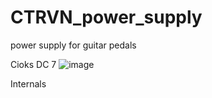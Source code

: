 # CTRVN_power_supply
power supply for guitar pedals

Cioks DC 7
![image](https://github.com/antarix1/CTRVN_power_supply/assets/157115502/2bca01e0-0c09-44cf-9cae-306c0c4b510a)

Internals
